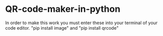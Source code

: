 # QR-code-maker-in-python

In order to make this work you must enter these into your terminal of your code editor. 
"pip install image" and "pip install qrcode"
